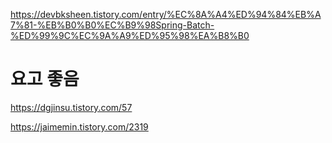 https://devbksheen.tistory.com/entry/%EC%8A%A4%ED%94%84%EB%A7%81-%EB%B0%B0%EC%B9%98Spring-Batch-%ED%99%9C%EC%9A%A9%ED%95%98%EA%B8%B0


# 요고 좋음
https://dgjinsu.tistory.com/57


https://jaimemin.tistory.com/2319
